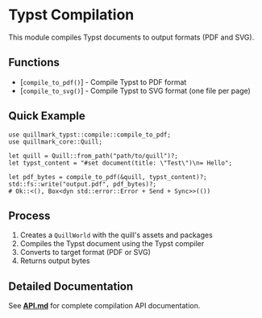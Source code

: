 # Typst Compilation

This module compiles Typst documents to output formats (PDF and SVG).

## Functions

- [`compile_to_pdf()`] - Compile Typst to PDF format
- [`compile_to_svg()`] - Compile Typst to SVG format (one file per page)

## Quick Example

```rust,no_run
use quillmark_typst::compile::compile_to_pdf;
use quillmark_core::Quill;

let quill = Quill::from_path("path/to/quill")?;
let typst_content = "#set document(title: \"Test\")\n= Hello";

let pdf_bytes = compile_to_pdf(&quill, typst_content)?;
std::fs::write("output.pdf", pdf_bytes)?;
# Ok::<(), Box<dyn std::error::Error + Send + Sync>>(())
```

## Process

1. Creates a `QuillWorld` with the quill's assets and packages
2. Compiles the Typst document using the Typst compiler
3. Converts to target format (PDF or SVG)
4. Returns output bytes

## Detailed Documentation

See **[API.md](API.md)** for complete compilation API documentation.
